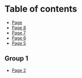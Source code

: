# Table of contents

* [Page](README.md)
* [Page 8](page-8.md)
* [Page 7](page-7.md)
* [Page 6](page-6.md)
* [Page 5](page-5.md)

<!-- * [Page 3](page-3/README.md)
  * [Page 4](page-3/page-4.md)
  * [Page 1](page-3/page-1.md) -->


## Group 1

* [Page 2](group-1/page-2.md)
